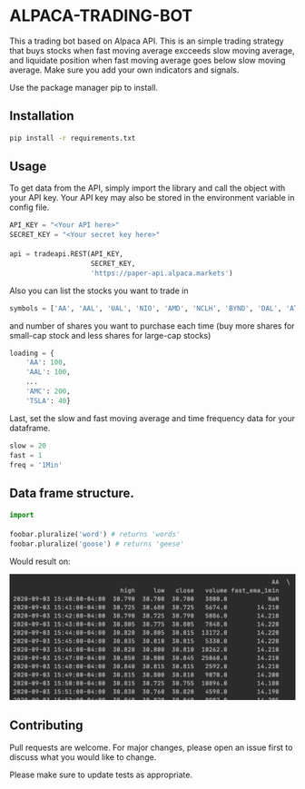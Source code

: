 # ALPACA-TRADING-BOT
This a trading bot based on Alpaca API. This is an simple trading strategy that buys stocks when fast moving average excceeds slow moving average, and liquidate position when fast moving average goes below slow moving average. Make sure you add your own indicators and signals.

Use the package manager pip to install.
## Installation
```bash
pip install -r requirements.txt
```

## Usage
To get data from the API, simply import the library and call the object with your API key. Your API key may also be stored in the environment variable in config file.
```python
API_KEY = "<Your API here>"
SECRET_KEY = "<Your secret key here>"

api = tradeapi.REST(API_KEY,
                    SECRET_KEY,
                    'https://paper-api.alpaca.markets')
```
Also you can list the stocks you want to trade in 
```python
symbols = ['AA', 'AAL', 'UAL', 'NIO', 'AMD', 'NCLH', 'BYND', 'DAL', 'ATVI', 'WORK', 'VIRT', 'AAPL', 'AMC', 'TSLA']
```
and number of shares you want to purchase each time (buy more shares for small-cap stock and less shares for large-cap stocks)
```python
loading = {
    'AA': 100,
    'AAL': 100,
    ... 
    'AMC': 200,
    'TSLA': 40}
```
Last, set the slow and fast moving average and time frequency data for your dataframe.
```python
slow = 20
fast = 1
freq = '1Min'
```

## Data frame structure.


```python
import 

foobar.pluralize('word') # returns 'words'
foobar.pluralize('goose') # returns 'geese'
```
Would result on:

![alt text](images/dataframe.png)

## Contributing
Pull requests are welcome. For major changes, please open an issue first to discuss what you would like to change.

Please make sure to update tests as appropriate.
